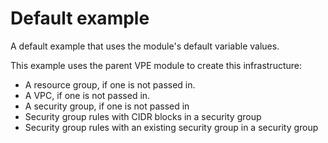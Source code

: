 # Default example

A default example that uses the module's default variable values.

This example uses the parent VPE module to create this infrastructure:
 - A resource group, if one is not passed in.
 - A VPC, if one is not passed in.
 - A security group, if one is not passed in
 - Security group rules with CIDR blocks in a security group
 - Security group rules with an existing security group in a security group

<!-- Add your example and link to it from the module's main readme file. -->
